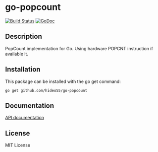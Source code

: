 go-popcount
===========

[![Build Status](https://travis-ci.org/hideo55/go-popcount.svg?branch=master)](https://travis-ci.org/hideo55/go-popcount)
[![GoDoc](http://godoc.org/github.com/hideo55/go-popcount?status.png)](http://godoc.org/github.com/hideo55/go-popcount)

Description
------------

PopCount implementation for Go. Using hardware POPCNT instruction if available it.

Installation
------------

This package can be installed with the go get command:

    go get github.com/hideo55/go-popcount

Documentation
-------------

[API documentation](http://godoc.org/github.com/hideo55/go-popcount)

License
-----------

MIT License
